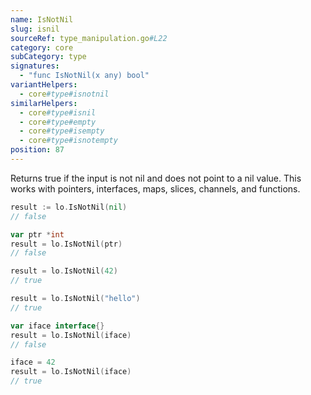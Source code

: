 ```yaml
---
name: IsNotNil
slug: isnil
sourceRef: type_manipulation.go#L22
category: core
subCategory: type
signatures:
  - "func IsNotNil(x any) bool"
variantHelpers:
  - core#type#isnotnil
similarHelpers:
  - core#type#isnil
  - core#type#empty
  - core#type#isempty
  - core#type#isnotempty
position: 87
---
```


Returns true if the input is not nil and does not point to a nil value. This works with pointers, interfaces, maps, slices, channels, and functions.

```go
result := lo.IsNotNil(nil)
// false

var ptr *int
result = lo.IsNotNil(ptr)
// false

result = lo.IsNotNil(42)
// true

result = lo.IsNotNil("hello")
// true

var iface interface{}
result = lo.IsNotNil(iface)
// false

iface = 42
result = lo.IsNotNil(iface)
// true
```